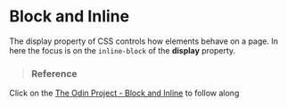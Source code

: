 # Block and Inline

The display property of CSS controls how elements behave on a page. In here the focus is on the  `inline-block` of the **display** property.

> ### Reference 
Click on the [The Odin Project - Block and Inline](https://scrimba.com/scrim/co5024997a7e46c232d9abe55) to follow along